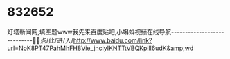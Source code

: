 # 832652
灯塔新闻网,填空题www我先来百度贴吧,小蝌蚪视频在线导航----------------------------🤹🤹点/此/进/入/http://www.baidu.com/link?url=NoK8PT47PahMhFH8Vie_jnciyIKNTTtVBQKpill6udK&amp;wd
